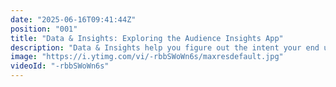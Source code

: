 ```yaml
---
date: "2025-06-16T09:41:44Z"
position: "001"
title: "Data & Insights: Exploring the Audience Insights App"
description: "Data & Insights help you figure out the intent your end users have on the website. Combine this data with other data sources in Contentstack Data & Insights and you get a powerful engine to create the content your users want.\n\nIn this video we explore the Audience Insights App"
image: "https://i.ytimg.com/vi/-rbbSWoWn6s/maxresdefault.jpg"
videoId: "-rbbSWoWn6s"
---
```


